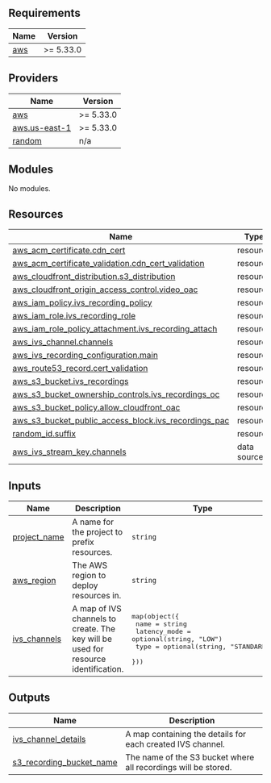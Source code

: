 ## Requirements

| Name | Version |
|------|---------|
| <a name="requirement_aws"></a> [aws](#requirement\_aws) | >= 5.33.0 |

## Providers

| Name | Version |
|------|---------|
| <a name="provider_aws"></a> [aws](#provider\_aws) | >= 5.33.0 |
| <a name="provider_aws.us-east-1"></a> [aws.us-east-1](#provider\_aws.us-east-1) | >= 5.33.0 |
| <a name="provider_random"></a> [random](#provider\_random) | n/a |

## Modules

No modules.

## Resources

| Name | Type |
|------|------|
| [aws_acm_certificate.cdn_cert](https://registry.terraform.io/providers/hashicorp/aws/latest/docs/resources/acm_certificate) | resource |
| [aws_acm_certificate_validation.cdn_cert_validation](https://registry.terraform.io/providers/hashicorp/aws/latest/docs/resources/acm_certificate_validation) | resource |
| [aws_cloudfront_distribution.s3_distribution](https://registry.terraform.io/providers/hashicorp/aws/latest/docs/resources/cloudfront_distribution) | resource |
| [aws_cloudfront_origin_access_control.video_oac](https://registry.terraform.io/providers/hashicorp/aws/latest/docs/resources/cloudfront_origin_access_control) | resource |
| [aws_iam_policy.ivs_recording_policy](https://registry.terraform.io/providers/hashicorp/aws/latest/docs/resources/iam_policy) | resource |
| [aws_iam_role.ivs_recording_role](https://registry.terraform.io/providers/hashicorp/aws/latest/docs/resources/iam_role) | resource |
| [aws_iam_role_policy_attachment.ivs_recording_attach](https://registry.terraform.io/providers/hashicorp/aws/latest/docs/resources/iam_role_policy_attachment) | resource |
| [aws_ivs_channel.channels](https://registry.terraform.io/providers/hashicorp/aws/latest/docs/resources/ivs_channel) | resource |
| [aws_ivs_recording_configuration.main](https://registry.terraform.io/providers/hashicorp/aws/latest/docs/resources/ivs_recording_configuration) | resource |
| [aws_route53_record.cert_validation](https://registry.terraform.io/providers/hashicorp/aws/latest/docs/resources/route53_record) | resource |
| [aws_s3_bucket.ivs_recordings](https://registry.terraform.io/providers/hashicorp/aws/latest/docs/resources/s3_bucket) | resource |
| [aws_s3_bucket_ownership_controls.ivs_recordings_oc](https://registry.terraform.io/providers/hashicorp/aws/latest/docs/resources/s3_bucket_ownership_controls) | resource |
| [aws_s3_bucket_policy.allow_cloudfront_oac](https://registry.terraform.io/providers/hashicorp/aws/latest/docs/resources/s3_bucket_policy) | resource |
| [aws_s3_bucket_public_access_block.ivs_recordings_pac](https://registry.terraform.io/providers/hashicorp/aws/latest/docs/resources/s3_bucket_public_access_block) | resource |
| [random_id.suffix](https://registry.terraform.io/providers/hashicorp/random/latest/docs/resources/id) | resource |
| [aws_ivs_stream_key.channels](https://registry.terraform.io/providers/hashicorp/aws/latest/docs/data-sources/ivs_stream_key) | data source |

## Inputs

| Name | Description | Type | Default | Required |
|------|-------------|------|---------|:--------:|
| <a name="input_project_name"></a> [project\_name](#input\_project\_name) | A name for the project to prefix resources. | `string` | n/a | yes |
| <a name="input_aws_region"></a> [aws\_region](#input\_aws\_region) | The AWS region to deploy resources in. | `string` | `"eu-central-1"` | no |
| <a name="input_ivs_channels"></a> [ivs\_channels](#input\_ivs\_channels) | A map of IVS channels to create. The key will be used for resource identification. | <pre>map(object({<br/>    name         = string<br/>    latency_mode = optional(string, "LOW")<br/>    type         = optional(string, "STANDARD")<br/>  }))</pre> | `{}` | no |

## Outputs

| Name | Description |
|------|-------------|
| <a name="output_ivs_channel_details"></a> [ivs\_channel\_details](#output\_ivs\_channel\_details) | A map containing the details for each created IVS channel. |
| <a name="output_s3_recording_bucket_name"></a> [s3\_recording\_bucket\_name](#output\_s3\_recording\_bucket\_name) | The name of the S3 bucket where all recordings will be stored. |
